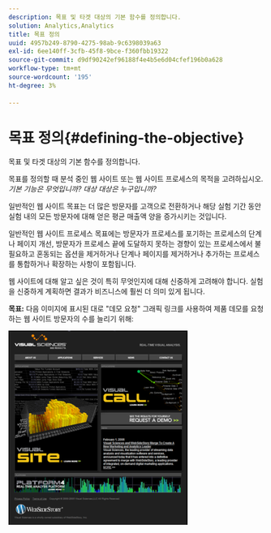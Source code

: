 ```yaml
---
description: 목표 및 타겟 대상의 기본 함수를 정의합니다.
solution: Analytics,Analytics
title: 목표 정의
uuid: 4957b249-8790-4275-98ab-9c6398039a63
exl-id: 6ee140ff-3cfb-45f8-9bce-f360fbb19322
source-git-commit: d9df90242ef96188f4e4b5e6d04cfef196b0a628
workflow-type: tm+mt
source-wordcount: '195'
ht-degree: 3%

---
```


# 목표 정의{#defining-the-objective}

목표 및 타겟 대상의 기본 함수를 정의합니다.

목표를 정의할 때 분석 중인 웹 사이트 또는 웹 사이트 프로세스의 목적을 고려하십시오.*기본 기능은 무엇입니까? 대상 대상은 누구입니까?*

일반적인 웹 사이트 목표는 더 많은 방문자를 고객으로 전환하거나 해당 실험 기간 동안 실험 내의 모든 방문자에 대해 얻은 평균 매출액 양을 증가시키는 것입니다.

일반적인 웹 사이트 프로세스 목표에는 방문자가 프로세스를 포기하는 프로세스의 단계나 페이지 개선, 방문자가 프로세스 끝에 도달하지 못하는 경향이 있는 프로세스에서 불필요하고 혼동되는 옵션을 제거하거나 단계나 페이지를 제거하거나 추가하는 프로세스를 통합하거나 확장하는 사항이 포함됩니다.

웹 사이트에 대해 알고 싶은 것이 특히 무엇인지에 대해 신중하게 고려해야 합니다. 실험을 신중하게 계획하면 결과가 비즈니스에 훨씬 더 의미 있게 됩니다.

**목표:** 다음 이미지에 표시된 대로 &quot;데모 요청&quot; 그래픽 링크를 사용하여 제품 데모를 요청하는 웹 사이트 방문자의 수를 늘리기 위해:

![](assets/ControlPage.png)
